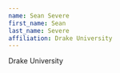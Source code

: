 ```yaml
---
name: Sean Severe
first_name: Sean
last_name: Severe
affiliation: Drake University
---
```


Drake University
